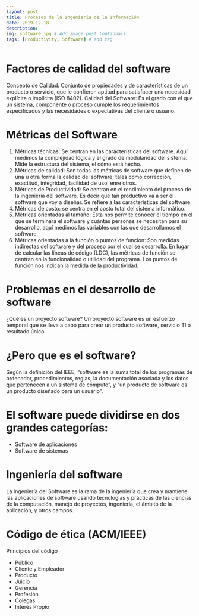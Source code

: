 ```yaml
---
layout: post
title: Procesos de la Ingeniería de la Información
date: 2019-12-18
description: 
img: software.jpg # Add image post (optional)
tags: [Productivity, Software] # add tag
---
```


# Factores de calidad del software
Concepto de Calidad: Conjunto de propiedades y de características de un producto o servicio, que le confieren aptitud para satisfacer una necesidad explícita o implícita (ISO 8402).
Calidad del Software: Es el grado con el que un sistema, componente o proceso cumple los requerimientos especificados y las necesidades o expectativas del cliente o usuario.

# Métricas del Software
1) Métricas técnicas: Se centran en las características del software. Aquí medimos la complejidad lógica y el grado de modularidad del sistema. Mide la estructura del sistema, el cómo está hecho.
2) Métricas de calidad: Son todas las métricas de software que definen de una u otra forma la calidad del software; tales como corrección, exactitud, integridad, facilidad de uso, enre otros.
3) Métricas de Productividad: Se centran en el rendimiento del proceso de la ingeniería del software. Es decir qué tan productivo va a ser el software que voy a diseñar. Se refiere a las características del software.
4) Métricas de costo: se centra en el costo total del sistema informático.
5) Métricas orientadas al tamaño: Esta nos permite conocer el tiempo en el que se terminará el software y cuántas personas se necesitan para su desarrollo, aquí medimos las variables con las que desarrollamos el software.
6) Métricas orientadas a la función o puntos de función: Son medidas indirectas del software y del proceso por el cual se desarrolla. En lugar de calcular las líneas de código (LDC), las métricas de función se centran en la funcionalidad o utilidad del programa. Los puntos de función nos indican la medida de la productividad.

# Problemas en el desarrollo de software
¿Qué es un proyecto software? Un proyecto software es un esfuerzo temporal que se lleva a cabo para crear un producto software, servicio TI o resultado único.

# ¿Pero que es el software?
Según la definición del IEEE, “software es la suma total de los programas de ordenador, procedimientos, reglas, la documentación asociada y los datos que pertenecen a un sistema de cómputo”, y “un producto de software es un producto diseñado para un usuario”.

# El software puede dividirse en dos grandes categorías:
* Software de aplicaciones
* Software de sistemas

# Ingeniería del software
La Ingeniería del Software es la rama de la ingeniería que crea y mantiene las aplicaciones de software usando tecnologías y prácticas de las ciencias de la computación, manejo de proyectos, ingeniería, el ámbito de la aplicación, y otros campos.

# Código de ética (ACM/IEEE)
Principios del código
* Público
* Cliente y Empleador
* Producto
* Juicio
* Gerencia
* Profesión
* Colegas
* Interés Propio
